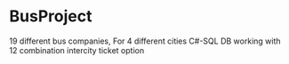 # BusProject
19 different bus companies,
For 4 different cities
C#-SQL DB working with 12 combination intercity ticket option
